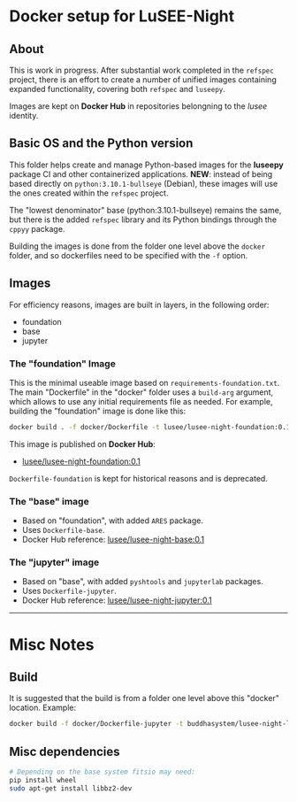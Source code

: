 # Docker setup for LuSEE-Night

## About

This is work in progress. After substantial work completed in the `refspec` project,
there is an effort to create a number of unified images containing expanded
functionality, covering both `refspec` and `luseepy`.

Images are kept on __Docker Hub__ in repositories belongning to the _lusee_ identity.

## Basic OS and the Python version

This folder helps create and manage Python-based images for the **luseepy**
package CI and other containerized applications. **NEW**: instead of being
based directly on `python:3.10.1-bullseye` (Debian), these images will use
the ones created within the `refspec` project.

The "lowest denominator" base (python:3.10.1-bullseye) remains the same, but
there is the added `refspec` library and its Python bindings through the `cppyy` package.

Building the images is done from the folder one level above the `docker` folder,
and so dockerfiles need to be specified with the `-f` option.


## Images

For efficiency reasons, images are built in layers, in the following order:

* foundation
* base
* jupyter

### The "foundation" Image

This is the minimal useable image based on ```requirements-foundation.txt```.
The main "Dockerfile" in the "docker" folder uses a ```build-arg``` argument,
which allows to use any initial requirements file as needed. For example, building the "foundation"
image is done like this:

```bash
docker build . -f docker/Dockerfile -t lusee/lusee-night-foundation:0.1 --build-arg reqs=requirements-foundation.txt
```
This image is published on __Docker Hub__:
* [lusee/lusee-night-foundation:0.1](https://hub.docker.com/repository/docker/lusee/lusee-night-foundation)

```Dockerfile-foundation``` is kept for historical reasons and is deprecated.

### The "base" image

* Based on "foundation", with added ```ARES``` package.
* Uses ```Dockerfile-base```.
* Docker Hub reference: [lusee/lusee-night-base:0.1](https://hub.docker.com/repository/docker/lusee/lusee-night-base)


### The "jupyter" image

* Based on "base", with added ```pyshtools``` and ```jupyterlab``` packages.
*  Uses ```Dockerfile-jupyter```.
* Docker Hub reference: [lusee/lusee-night-jupyter:0.1](https://hub.docker.com/repository/docker/lusee/lusee-night-jupyter)

---

# Misc Notes

## Build

It is suggested that the build is from a folder one level above
this "docker" location. Example:

```bash
docker build -f docker/Dockerfile-jupyter -t buddhasystem/lusee-night-luseepy-jupyter:0.1 .
```

## Misc dependencies

```bash
# Depending on the base system fitsio may need:
pip install wheel
sudo apt-get install libbz2-dev
```


